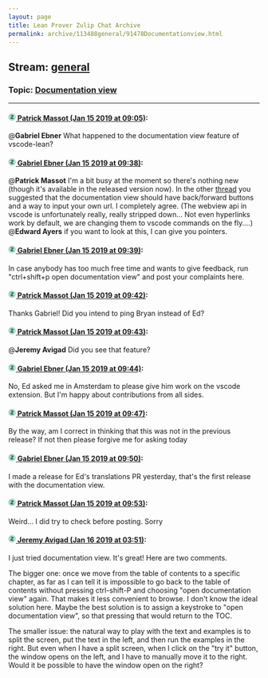 ```yaml
---
layout: page
title: Lean Prover Zulip Chat Archive 
permalink: archive/113488general/91478Documentationview.html
---
```


## Stream: [general](index.html)
### Topic: [Documentation view](91478Documentationview.html)

---

#### [![Click to go to Zulip](../../assets/img/zulip2.png) Patrick Massot (Jan 15 2019 at 09:05)](https://leanprover.zulipchat.com/#narrow/stream/113488-general/topic/Documentation%20view/near/155152756):
@**Gabriel Ebner** What happened to the documentation view feature of vscode-lean?

#### [![Click to go to Zulip](../../assets/img/zulip2.png) Gabriel Ebner (Jan 15 2019 at 09:38)](https://leanprover.zulipchat.com/#narrow/stream/113488-general/topic/Documentation%20view/near/155154073):
@**Patrick Massot** I'm a bit busy at the moment so there's nothing new (though it's available in the released version now).  In the other [thread](https://leanprover.zulipchat.com/#narrow/stream/179818-Lean-Together.202019/topic/Guinea.20pigs.20wanted!/near/154947296) you suggested that the documentation view should have back/forward buttons and a way to input your own url.  I completely agree.  (The webview api in vscode is unfortunately really, really stripped down...  Not even hyperlinks work by default, we are changing them to vscode commands on the fly....) 
@**Edward Ayers** if you want to look at this, I can give you pointers.

#### [![Click to go to Zulip](../../assets/img/zulip2.png) Gabriel Ebner (Jan 15 2019 at 09:39)](https://leanprover.zulipchat.com/#narrow/stream/113488-general/topic/Documentation%20view/near/155154095):
In case anybody has too much free time and wants to give feedback, run "ctrl+shift+p open documentation view" and post your complaints here.

#### [![Click to go to Zulip](../../assets/img/zulip2.png) Patrick Massot (Jan 15 2019 at 09:42)](https://leanprover.zulipchat.com/#narrow/stream/113488-general/topic/Documentation%20view/near/155154259):
Thanks Gabriel! Did you intend to ping Bryan instead of Ed?

#### [![Click to go to Zulip](../../assets/img/zulip2.png) Patrick Massot (Jan 15 2019 at 09:43)](https://leanprover.zulipchat.com/#narrow/stream/113488-general/topic/Documentation%20view/near/155154268):
@**Jeremy Avigad** Did you see that feature?

#### [![Click to go to Zulip](../../assets/img/zulip2.png) Gabriel Ebner (Jan 15 2019 at 09:44)](https://leanprover.zulipchat.com/#narrow/stream/113488-general/topic/Documentation%20view/near/155154344):
No, Ed asked me in Amsterdam to please give him work on the vscode extension.  But I'm happy about contributions from all sides.

#### [![Click to go to Zulip](../../assets/img/zulip2.png) Patrick Massot (Jan 15 2019 at 09:47)](https://leanprover.zulipchat.com/#narrow/stream/113488-general/topic/Documentation%20view/near/155154428):
By the way, am I correct in thinking that this was not in the previous release? If not then please forgive me for asking today

#### [![Click to go to Zulip](../../assets/img/zulip2.png) Gabriel Ebner (Jan 15 2019 at 09:50)](https://leanprover.zulipchat.com/#narrow/stream/113488-general/topic/Documentation%20view/near/155154578):
I made a release for Ed's translations PR yesterday, that's the first release with the documentation view.

#### [![Click to go to Zulip](../../assets/img/zulip2.png) Patrick Massot (Jan 15 2019 at 09:53)](https://leanprover.zulipchat.com/#narrow/stream/113488-general/topic/Documentation%20view/near/155154690):
Weird... I did try to check before posting. Sorry

#### [![Click to go to Zulip](../../assets/img/zulip2.png) Jeremy Avigad (Jan 16 2019 at 03:51)](https://leanprover.zulipchat.com/#narrow/stream/113488-general/topic/Documentation%20view/near/155223205):
I just tried documentation view. It's great! Here are two comments.

The bigger one: once we move from the table of contents to a specific chapter, as far as I can tell it is impossible to go back to the table of contents without pressing ctrl-shift-P and choosing "open documentation view" again. That makes it less convenient to browse. I don't know the ideal solution here. Maybe the best solution is to assign a keystroke to "open documentation view", so that pressing that would return to the TOC.

The smaller issue: the natural way to play with the text and examples is to split the screen, put the text in the left, and then run the examples in the right. But even when I have a split screen, when I click on the "try it" button, the window opens on the left, and I have to manually move it to the right. Would it be possible to have the window open on the right?

